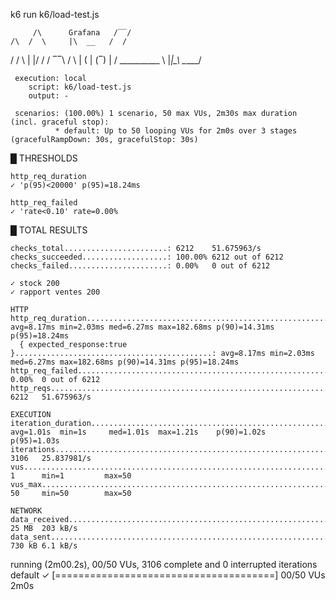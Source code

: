 k6 run k6/load-test.js

         /\      Grafana   /‾‾/  
    /\  /  \     |\  __   /  /   
   /  \/    \    | |/ /  /   ‾‾\ 
  /          \   |   (  |  (‾)  |
 / __________ \  |_|\_\  \_____/ 

     execution: local
        script: k6/load-test.js
        output: -

     scenarios: (100.00%) 1 scenario, 50 max VUs, 2m30s max duration (incl. graceful stop):
              * default: Up to 50 looping VUs for 2m0s over 3 stages (gracefulRampDown: 30s, gracefulStop: 30s)



  █ THRESHOLDS 

    http_req_duration
    ✓ 'p(95)<20000' p(95)=18.24ms

    http_req_failed
    ✓ 'rate<0.10' rate=0.00%


  █ TOTAL RESULTS 

    checks_total.......................: 6212    51.675963/s
    checks_succeeded...................: 100.00% 6212 out of 6212
    checks_failed......................: 0.00%   0 out of 6212

    ✓ stock 200
    ✓ rapport ventes 200

    HTTP
    http_req_duration.......................................................: avg=8.17ms min=2.03ms med=6.27ms max=182.68ms p(90)=14.31ms p(95)=18.24ms
      { expected_response:true }............................................: avg=8.17ms min=2.03ms med=6.27ms max=182.68ms p(90)=14.31ms p(95)=18.24ms
    http_req_failed.........................................................: 0.00%  0 out of 6212
    http_reqs...............................................................: 6212   51.675963/s

    EXECUTION
    iteration_duration......................................................: avg=1.01s  min=1s     med=1.01s  max=1.21s    p(90)=1.02s   p(95)=1.03s  
    iterations..............................................................: 3106   25.837981/s
    vus.....................................................................: 1      min=1         max=50
    vus_max.................................................................: 50     min=50        max=50

    NETWORK
    data_received...........................................................: 25 MB  203 kB/s
    data_sent...............................................................: 730 kB 6.1 kB/s




running (2m00.2s), 00/50 VUs, 3106 complete and 0 interrupted iterations
default ✓ [======================================] 00/50 VUs  2m0s